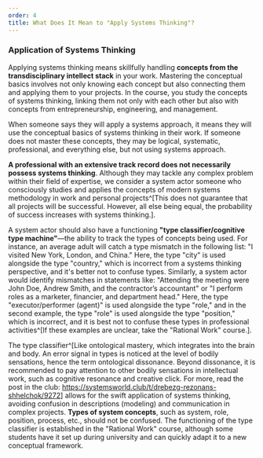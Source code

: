 ```yaml
---
order: 4
title: What Does It Mean to "Apply Systems Thinking"?
---
```


### Application of Systems Thinking

Applying systems thinking means skillfully handling **concepts from the transdisciplinary intellect stack** in your work. Mastering the conceptual basics involves not only knowing each concept but also connecting them and applying them to your projects. In the course, you study the concepts of systems thinking, linking them not only with each other but also with concepts from entrepreneurship, engineering, and management.

When someone says they will apply a systems approach, it means they will use the conceptual basics of systems thinking in their work. If someone does not master these concepts, they may be logical, systematic, professional, and everything else, but not using systems approach.

**A professional with an extensive track record does not necessarily possess systems thinking**. Although they may tackle any complex problem within their field of expertise, we consider a system actor someone who consciously studies and applies the concepts of modern systems methodology in work and personal projects^[This does not guarantee that all projects will be successful. However, all else being equal, the probability of success increases with systems thinking.].

A system actor should also have a functioning **"type classifier/cognitive type machine"**—the ability to track the types of concepts being used. For instance, an average adult will catch a type mismatch in the following list: "I visited New York, London, and China." Here, the type "city" is used alongside the type "country," which is incorrect from a systems thinking perspective, and it's better not to confuse types. Similarly, a system actor would identify mismatches in statements like: "Attending the meeting were John Doe, Andrew Smith, and the contractor’s accountant" or "I perform roles as a marketer, financier, and department head." Here, the type "executor/performer (agent)" is used alongside the type "role," and in the second example, the type "role" is used alongside the type "position," which is incorrect, and it is best not to confuse these types in professional activities^[If these examples are unclear, take the "Rational Work" course.].

The type classifier^[Like ontological mastery, which integrates into the brain and body. An error signal in types is noticed at the level of bodily sensations, hence the term ontological dissonance. Beyond dissonance, it is recommended to pay attention to other bodily sensations in intellectual work, such as cognitive resonance and creative click. For more, read the post in the club: <https://systemsworld.club/t/drebezg-rezonans-shhelchok/9272>] allows for the swift application of systems thinking, avoiding confusion in descriptions (modeling) and communication in complex projects. **Types of system concepts**, such as system, role, position, process, etc., should not be confused. The functioning of the type classifier is established in the "Rational Work" course, although some students have it set up during university and can quickly adapt it to a new conceptual framework.